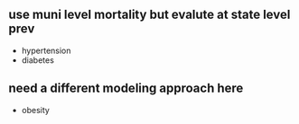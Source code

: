 ## use muni level mortality but evalute at state level prev  
- hypertension  
- diabetes  


## need a different modeling approach here  
- obesity  

